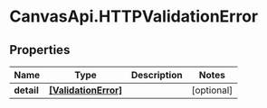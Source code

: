 # CanvasApi.HTTPValidationError

## Properties

| Name       | Type                                        | Description | Notes      |
| ---------- | ------------------------------------------- | ----------- | ---------- |
| **detail** | [**[ValidationError]**](ValidationError.md) |             | [optional] |
